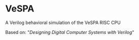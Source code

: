 # VeSPA
A Verilog behavioral simulation of the VeSPA RISC CPU

Based on: "*Designing Digital Computer Systems with Verilog*"
